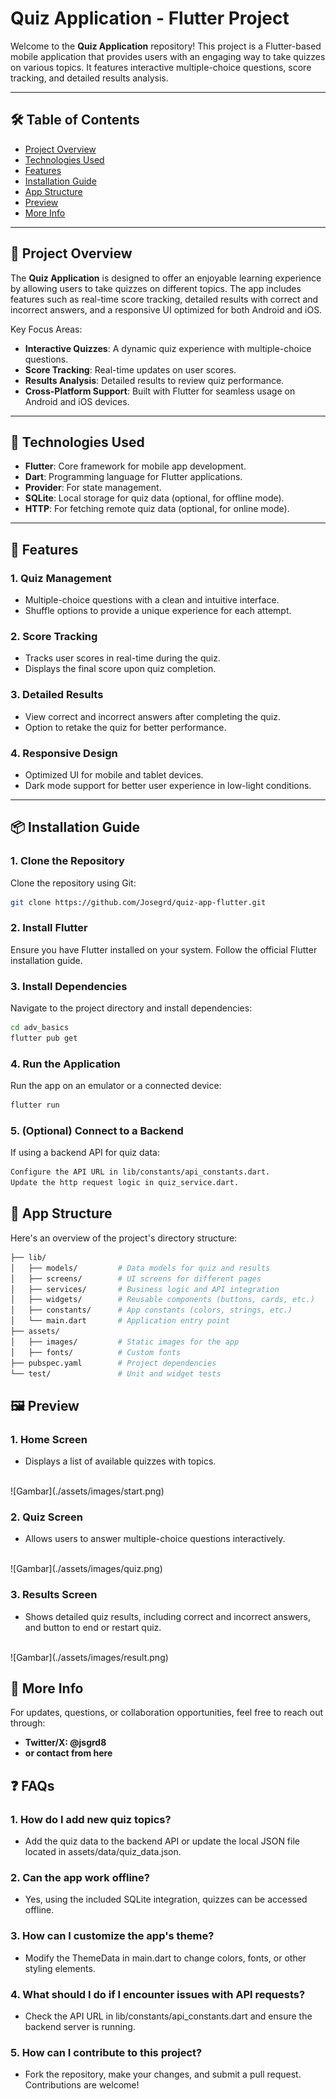 # Quiz Application - Flutter Project


Welcome to the **Quiz Application** repository! This project is a Flutter-based mobile application that provides users with an engaging way to take quizzes on various topics. It features interactive multiple-choice questions, score tracking, and detailed results analysis.

---

## 🛠️ Table of Contents
- [Project Overview](#project-overview)
- [Technologies Used](#technologies-used)
- [Features](#features)
- [Installation Guide](#installation-guide)
- [App Structure](#app-structure)
- [Preview](#preview)
- [More Info](#more-info)

---

## 🌟 Project Overview

The **Quiz Application** is designed to offer an enjoyable learning experience by allowing users to take quizzes on different topics. The app includes features such as real-time score tracking, detailed results with correct and incorrect answers, and a responsive UI optimized for both Android and iOS.

Key Focus Areas:
- **Interactive Quizzes**: A dynamic quiz experience with multiple-choice questions.
- **Score Tracking**: Real-time updates on user scores.
- **Results Analysis**: Detailed results to review quiz performance.
- **Cross-Platform Support**: Built with Flutter for seamless usage on Android and iOS devices.

---

## 🚀 Technologies Used

- **Flutter**: Core framework for mobile app development.
- **Dart**: Programming language for Flutter applications.
- **Provider**: For state management.
- **SQLite**: Local storage for quiz data (optional, for offline mode).
- **HTTP**: For fetching remote quiz data (optional, for online mode).

---

## 🔑 Features

### 1. **Quiz Management**
- Multiple-choice questions with a clean and intuitive interface.
- Shuffle options to provide a unique experience for each attempt.

### 2. **Score Tracking**
- Tracks user scores in real-time during the quiz.
- Displays the final score upon quiz completion.

### 3. **Detailed Results**
- View correct and incorrect answers after completing the quiz.
- Option to retake the quiz for better performance.

### 4. **Responsive Design**
- Optimized UI for mobile and tablet devices.
- Dark mode support for better user experience in low-light conditions.

---

## 📦 Installation Guide

### 1. Clone the Repository
Clone the repository using Git:

```bash
git clone https://github.com/Josegrd/quiz-app-flutter.git
```


### 2. Install Flutter
Ensure you have Flutter installed on your system. Follow the official Flutter installation guide.

### 3. Install Dependencies
Navigate to the project directory and install dependencies:

```bash
cd adv_basics
flutter pub get
```

### 4. Run the Application
Run the app on an emulator or a connected device:

```bash
flutter run
```

### 5. (Optional) Connect to a Backend
If using a backend API for quiz data:

```bash
Configure the API URL in lib/constants/api_constants.dart.
Update the http request logic in quiz_service.dart.
```

## 📂 App Structure
Here's an overview of the project's directory structure:

```bash
├── lib/
│   ├── models/         # Data models for quiz and results
│   ├── screens/        # UI screens for different pages
│   ├── services/       # Business logic and API integration
│   ├── widgets/        # Reusable components (buttons, cards, etc.)
│   ├── constants/      # App constants (colors, strings, etc.)
│   └── main.dart       # Application entry point
├── assets/
│   ├── images/         # Static images for the app
│   ├── fonts/          # Custom fonts
├── pubspec.yaml        # Project dependencies
└── test/               # Unit and widget tests
```

## 🖼️ Preview
### 1. Home Screen
- Displays a list of available quizzes with topics. <br/>
<br/>
![Gambar](./assets/images/start.png)

### 2. Quiz Screen
- Allows users to answer multiple-choice questions interactively. <br/>
<br/>
![Gambar](./assets/images/quiz.png)


### 3. Results Screen
- Shows detailed quiz results, including correct and incorrect answers, and button to end or restart quiz. <br/>
<br/>
![Gambar](./assets/images/result.png)

## 📝 More Info
For updates, questions, or collaboration opportunities, feel free to reach out through:

- **Twitter/X: @jsgrd8**
- **or contact from here**

## ❓ FAQs
### 1. How do I add new quiz topics?
- Add the quiz data to the backend API or update the local JSON file located in assets/data/quiz_data.json.
### 2. Can the app work offline?
- Yes, using the included SQLite integration, quizzes can be accessed offline.
### 3. How can I customize the app's theme?
- Modify the ThemeData in main.dart to change colors, fonts, or other styling elements.
### 4. What should I do if I encounter issues with API requests?
- Check the API URL in lib/constants/api_constants.dart and ensure the backend server is running.
### 5. How can I contribute to this project?
- Fork the repository, make your changes, and submit a pull request. Contributions are welcome!
